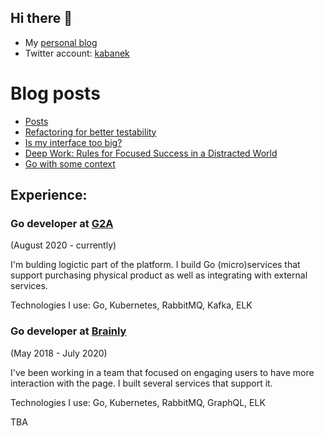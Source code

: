 ## Hi there 👋

- My [personal blog](https://developer20.com/)
- Twitter account: [kabanek](https://twitter.com/kabanek)

# Blog posts
<!-- BLOG-POST-LIST:START -->
- [Posts](https://developer20.com/post/)
- [Refactoring for better testability](https://developer20.com/refactoring-for-better-testability/)
- [Is my interface too big?](https://developer20.com/is-my-interface-too-big/)
- [Deep Work: Rules for Focused Success in a Distracted World](https://developer20.com/reviews/deep-work/)
- [Go with some context](https://developer20.com/go-context/)
<!-- BLOG-POST-LIST:END -->

## Experience:
### Go developer at [G2A](https://www.g2a.com/)
(August 2020 - currently)

I'm bulding logictic part of the platform. I build Go (micro)services that support purchasing physical product as well as integrating with external services.

Technologies I use: Go, Kubernetes, RabbitMQ, Kafka, ELK

### Go developer at [Brainly](https://brainly.com/)
(May 2018 - July 2020)

I've been working in a team that focused on engaging users to have more interaction with the page. I built several services that support it.

Technologies I use: Go, Kubernetes, RabbitMQ, GraphQL, ELK

TBA
